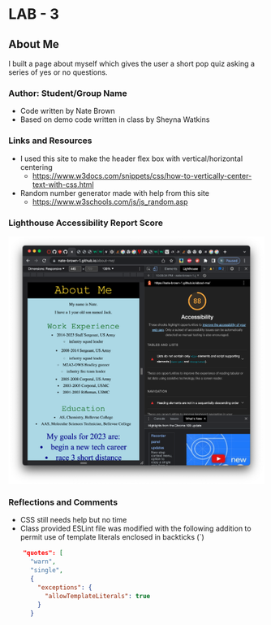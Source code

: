 # LAB - 3

## About Me

I built a page about myself which gives the user a short pop quiz asking a series of yes or no questions.

### Author: Student/Group Name

- Code written by Nate Brown
- Based on demo code written in class by Sheyna Watkins

### Links and Resources

- I used this site to make the header flex box with vertical/horizontal centering
  - <https://www.w3docs.com/snippets/css/how-to-vertically-center-text-with-css.html>
- Random number generator made with help from this site
  - <https://www.w3schools.com/js/js_random.asp>

### Lighthouse Accessibility Report Score

![Lighthouse Report](img/lab03-lighthouse-screenshot.png)

### Reflections and Comments

- CSS still needs help but no time
- Class provided ESLint file was modified with the following addition to permit use of template literals enclosed in backticks (`)

``` JSON
    "quotes": [
      "warn",
      "single",
      {
        "exceptions": {
          "allowTemplateLiterals": true
        }
      }
```
